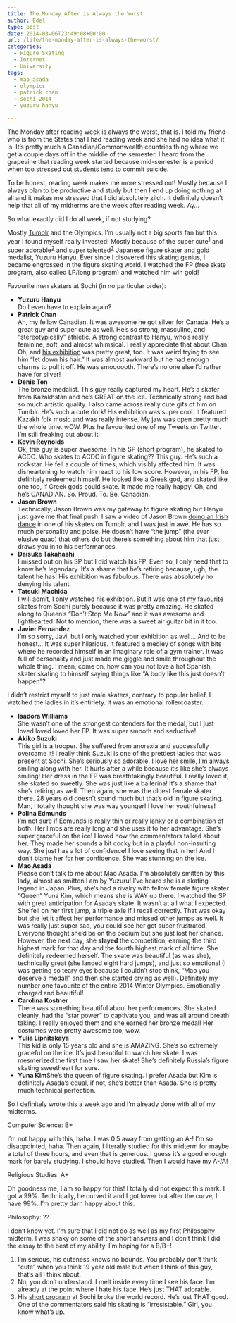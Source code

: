 ```yaml
---
title: The Monday After is Always the Worst
author: Edel
type: post
date: 2014-03-06T23:49:08+00:00
url: /life/the-monday-after-is-always-the-worst/
categories:
  - Figure Skating
  - Internet
  - University
tags:
  - mao asada
  - olympics
  - patrick chan
  - sochi 2014
  - yuzuru hanyu

---
```

The Monday after reading week is always the worst, that is. I told my friend who is from the States that I had reading week and she had no idea what it is. It&#8217;s pretty much a Canadian/Commonwealth countries thing where we get a couple days off in the middle of the semester. I heard from the grapevine that reading week started because mid-semester is a period when too stressed out students tend to commit suicide.

To be honest, reading week makes me more stressed out! Mostly because I always plan to be productive and study but then I end up doing nothing at all and it makes me stressed that I did absolutely zilch. It definitely doesn&#8217;t help that all of my midterms are the week after reading week. Ay&#8230;

So what exactly did I do all week, if not studying?

Mostly [Tumblr][1] and the Olympics. I&#8217;m usually not a big sports fan but this year I found myself really invested! Mostly because of the super cute<sup class="footnote"><a href="#foot_ajs-fn-id_1-593" id="back_ajs-fn-id_1-593">1</a></sup> and super adorable<sup class="footnote"><a href="#foot_ajs-fn-id_2-593" id="back_ajs-fn-id_2-593">2</a></sup> and super talented<sup class="footnote"><a href="#foot_ajs-fn-id_3-593" id="back_ajs-fn-id_3-593">3</a></sup> Japanese figure skater and gold medalist, Yuzuru Hanyu. Ever since I disovered this skating genius, I became engrossed in the figure skating world. I watched the FP (free skate program, also called LP/long program) and watched him win gold!

Favourite men skaters at Sochi (in no particular order):

  * **Yuzuru Hanyu**  
    Do I even have to explain again?
  * **Patrick Chan**  
    Ah, my fellow Canadian. It was awesome he got silver for Canada. He&#8217;s a great guy and super cute as well. He&#8217;s so strong, masculine, and &#8220;stereotypically&#8221; athletic. A strong contrast to Hanyu, who&#8217;s really feminine, soft, and almost whimsical. I really appreciate that about Chan. Oh, and [his exhibition][2] was pretty great, too. It was weird trying to see him &#8220;let down his hair.&#8221; It was almost awkward but he had enough charms to pull it off. He was smoooooth. There&#8217;s no one else I&#8217;d rather have for silver!
  * **Denis Ten**  
    The bronze medalist. This guy really captured my heart. He&#8217;s a skater from Kazakhstan and he&#8217;s GREAT on the ice. Technically strong and had so much artistic quality. I also came across really cute gifs of him on Tumblr. He&#8217;s such a cute dork! His exhibition was super cool. It featured Kazakh folk music and was really intense. My jaw was open pretty much the whole time. wOW. Plus he favourited one of my Tweets on Twitter. I&#8217;m still freaking out about it.
  * **Kevin Reynolds**  
    Ok, this guy is super awesome. In his SP (short program), he skated to ACDC. Who skates to ACDC in figure skating?? This guy. He&#8217;s such a rockstar. He fell a couple of times, which visibly affected him. It was disheartening to watch him react to his low score. However, in his FP, he definitely redeemed himself. He looked like a Greek god, and skated like one too, if Greek gods could skate. It made me really happy! Oh, and he&#8217;s CANADIAN. So. Proud. To. Be. Canadian.
  * **Jason Brown**  
    Technically, Jason Brown was my gateway to figure skating but Hanyu just gave me that final push. I saw a video of Jason Brown [doing an Irish dance][3] in one of his skates on Tumblr, and I was just in awe. He has so much personality and poise. He doesn&#8217;t have &#8220;the jump&#8221; (the ever elusive quad) that others do but there&#8217;s something about him that just draws you in to his performances.
  * **Daisuke Takahashi**  
    I missed out on his SP but I did watch his FP. Even so, I only need that to know he&#8217;s legendary. It&#8217;s a shame that he&#8217;s retiring because, ugh, the talent he has! His exhibition was fabulous. There was absolutely no denying his talent.
  * **Tatsuki Machida**  
    I will admit, I only watched his exhibtion. But it was one of my favourite skates from Sochi purely because it was pretty amazing. He skated along to Queen&#8217;s &#8220;Don&#8217;t Stop Me Now&#8221; and it was awesome and lighthearted. Not to mention, there was a sweet air guitar bit in it too.
  * **Javier Fernandez**  
    I&#8217;m so sorry, Javi, but I only watched your exhibition as well&#8230; And to be honest&#8230; It was super hilarious. It featured a medley of songs with bits where he recorded himself in an imaginary role of a gym trainer. It was full of personality and just made me giggle and smile throughout the whole thing. I mean, come on, how can you not love a hot Spanish skater skating to himself saying things like &#8220;A body like this just doesn&#8217;t happen&#8221;?

I didn&#8217;t restrict myself to just male skaters, contrary to popular belief. I watched the ladies in it&#8217;s entiriety. It was an emotional rollercoaster.

  * **Isadora Williams**  
    She wasn&#8217;t one of the strongest contenders for the medal, but I just loved loved loved her FP. It was super smooth and seductive!
  * **Akiko Suzuki**  
    This girl is a trooper. She suffered from anorexia and successfully overcame it! I really think Suzuki is one of the prettiest ladies that was present at Sochi. She&#8217;s seriously so adorable. I love her smile, I&#8217;m always smiling along with her. It hurts after a while because it&#8217;s like she&#8217;s always smiling! Her dress in the FP was breathtakingly beautiful. I really loved it, she skated so sweetly. She was just like a ballerina! It&#8217;s a shame that she&#8217;s retiring as well. Then again, she was the oldest female skater there. 28 years old doesn&#8217;t sound much but that&#8217;s old in figure skating. Man, I totally thought she was way younger! I love her youthfulness!
  * **Polina Edmunds**  
    I&#8217;m not sure if Edmunds is really thin or really lanky or a combination of both. Her limbs are really long and she uses it to her advantage. She&#8217;s super graceful on the ice! I loved how the commentators talked about her. They made her sounds a bit cocky but in a playful non-insulting way. She just has a lot of confidence! I love seeing that in her! And I don&#8217;t blame her for her confidence. She was stunning on the ice.
  * **Mao Asada**  
    Please don&#8217;t talk to me about Mao Asada. I&#8217;m absolutely smitten by this lady, almost as smitten I am by Yuzuru! I&#8217;ve heard she is a skating legend in Japan. Plus, she&#8217;s had a rivalry with fellow female figure skater &#8220;Queen&#8221; Yuna Kim, which means she is WAY up there. I watched the SP with great anticipation for Asada&#8217;s skate. It wasn&#8217;t at all what I expected. She fell on her first jump, a triple axle if I recall correctly. That was okay but she let it affect her performance and missed other jumps as well. It was really just super sad, you could see her get super frustrated. Everyone thought she&#8217;d be on the podium but she just lost her chance. However, the next day, she **slayed** the competition, earning the third highest mark for that day and the fourth highest mark of all time. She definitely redeemed herself. The skate was beautiful (as was she), technically great (she landed eight hard jumps), and just so emotional (I was getting so teary eyes because I couldn&#8217;t stop think, &#8220;Mao you deserve a medal!&#8221; and then she started crying as well). Definitely my number one favourite of the entire 2014 Winter Olympics. Emotionally charged and beautiful!
  * **Carolina Kostner**  
    There was something beautiful about her performances. She skated cleanly, had the &#8220;star power&#8221; to captivate you, and was all around breath taking. I really enjoyed them and she earned her bronze medal! Her costumes were pretty awesome too, wow.
  * **Yulia Lipnitskaya**  
    This kid is only 15 years old and she is AMAZING. She&#8217;s so extremely graceful on the ice. It&#8217;s just beautiful to watch her skate. I was mesmerized the first time I saw her skate! She&#8217;s definitely Russia&#8217;s figure skating sweetheart for sure.
  * **Yuna Kim**She&#8217;s the queen of figure skating. I prefer Asada but Kim is definitely Asada&#8217;s equal, if not, she&#8217;s better than Asada. She is pretty much technical perfection.

So I definitely wrote this a week ago and I&#8217;m already done with all of my midterms.

Computer Science: B+
  
I&#8217;m not happy with this, haha. I was 0.5 away from getting an A-! I&#8217;m so disappointed, haha. Then again, I literally studied for this midterm for maybe a total of three hours, and even that is generous. I guess it&#8217;s a good enough mark for barely studying. I should have studied. Then I would have my A-/A!

Religious Studies: A+
  
Oh goodness me, I am so happy for this! I totally did not expect this mark. I got a 99%. Technically, he curved it and I got lower but after the curve, I have 99%. I&#8217;m pretty darn happy about this.

Philosophy: ??
  
I don&#8217;t know yet. I&#8217;m sure that I did not do as well as my first Philosophy midterm. I was shaky on some of the short answers and I don&#8217;t think I did the essay to the best of my ability. I&#8217;m hoping for a B/B+!

<ol class="footnote">
  <li>
    <a id="foot_ajs-fn-id_1-593"></a>I&#8217;m serious, his cuteness knows no bounds. You probably don&#8217;t think &#8220;cute&#8221; when you think 19 year old male but when I think of this guy, that&#8217;s all I think about.&nbsp;&nbsp;<a class="ajs-back-link" href="#back_ajs-fn-id_1-593"></a>
  </li>
  <li>
    <a id="foot_ajs-fn-id_2-593"></a>No, you don&#8217;t understand. I melt inside every time I see his face. I&#8217;m already at the point where I hate his face. He&#8217;s just THAT adorable.&nbsp;&nbsp;<a class="ajs-back-link" href="#back_ajs-fn-id_2-593"></a>
  </li>
  <li>
    <a id="foot_ajs-fn-id_3-593"></a>His <a href="http://www.youtube.com/watch?v=mzv9T7zQIGw">short program</a> at Sochi broke the world record. He&#8217;s just THAT good. One of the commentators said his skating is &#8220;irresistable.&#8221; Girl, you know what&#8217;s up.&nbsp;&nbsp;<a class="ajs-back-link" href="#back_ajs-fn-id_3-593"></a>
  </li>
</ol>

<div id="ajs-fn-id_1-593" style="display:none;margin:0;" class="ajs-footnote-popup">
  <div>
    I&#8217;m serious, his cuteness knows no bounds. You probably don&#8217;t think &#8220;cute&#8221; when you think 19 year old male but when I think of this guy, that&#8217;s all I think about.
  </div>
</div>

<div id="ajs-fn-id_2-593" style="display:none;margin:0;" class="ajs-footnote-popup">
  <div>
    No, you don&#8217;t understand. I melt inside every time I see his face. I&#8217;m already at the point where I hate his face. He&#8217;s just THAT adorable.
  </div>
</div>

<div id="ajs-fn-id_3-593" style="display:none;margin:0;" class="ajs-footnote-popup">
  <div>
    His <a href="http://www.youtube.com/watch?v=mzv9T7zQIGw">short program</a> at Sochi broke the world record. He&#8217;s just THAT good. One of the commentators said his skating is &#8220;irresistable.&#8221; Girl, you know what&#8217;s up.
  </div>
</div>

 [1]: http://mazohystic.tumblr.com
 [2]: http://www.youtube.com/watch?v=eSPbjVsv1ug
 [3]: http://www.youtube.com/watch?v=wzlcVKFVWVI